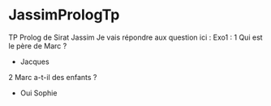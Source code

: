 # JassimPrologTp
TP Prolog de Sirat Jassim
Je vais répondre aux question ici :
Exo1 :
1 Qui est le père de Marc ?
- Jacques

2 Marc a-t-il des enfants ?
- Oui Sophie
